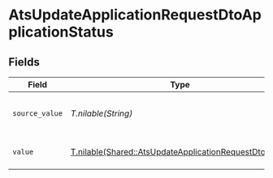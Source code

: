 # AtsUpdateApplicationRequestDtoApplicationStatus


## Fields

| Field                                                                                                                | Type                                                                                                                 | Required                                                                                                             | Description                                                                                                          | Example                                                                                                              |
| -------------------------------------------------------------------------------------------------------------------- | -------------------------------------------------------------------------------------------------------------------- | -------------------------------------------------------------------------------------------------------------------- | -------------------------------------------------------------------------------------------------------------------- | -------------------------------------------------------------------------------------------------------------------- |
| `source_value`                                                                                                       | *T.nilable(String)*                                                                                                  | :heavy_minus_sign:                                                                                                   | The source value of the application status.                                                                          | Hired                                                                                                                |
| `value`                                                                                                              | [T.nilable(Shared::AtsUpdateApplicationRequestDtoValue)](../../models/shared/atsupdateapplicationrequestdtovalue.md) | :heavy_minus_sign:                                                                                                   | The status of the application.                                                                                       | hired                                                                                                                |